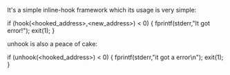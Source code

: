It's a simple inline-hook framework which its usage is very simple:

if (hook(<hooked_address>,<new_address>) < 0) {
	fprintf(stderr,"It got error!");
	exit(1);
}

unhook is also a peace of cake:

if (unhook(<hooked_address>) < 0) {
	fprintf(stderr,"it got a error\n");
	exit(1);
}
